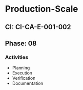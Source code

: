 # Production-Scale

## CI: CI-CA-E-001-002
## Phase: 08

### Activities
- Planning
- Execution
- Verification
- Documentation

